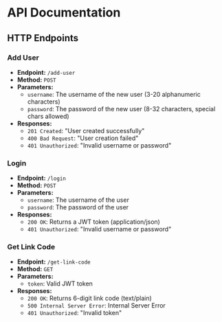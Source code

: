 # API Documentation

## HTTP Endpoints

### Add User
* **Endpoint:** `/add-user`
* **Method:** `POST`
* **Parameters:**
  * `username`: The username of the new user (3-20 alphanumeric characters)
  * `password`: The password of the new user (8-32 characters, special chars allowed)
* **Responses:**
  * `201 Created`: "User created successfully"
  * `400 Bad Request`: "User creation failed"
  * `401 Unauthorized`: "Invalid username or password"

### Login
* **Endpoint:** `/login`
* **Method:** `POST`
* **Parameters:**
  * `username`: The username of the user
  * `password`: The password of the user
* **Responses:**
  * `200 OK`: Returns a JWT token (application/json)
  * `401 Unauthorized`: "Invalid username or password"

### Get Link Code
* **Endpoint:** `/get-link-code`
* **Method:** `GET`
* **Parameters:**
  * `token`: Valid JWT token
* **Responses:**
  * `200 OK`: Returns 6-digit link code (text/plain)
  * `500 Internal Server Error`: Internal Server Error
  * `401 Unauthorized`: "Invalid token"
